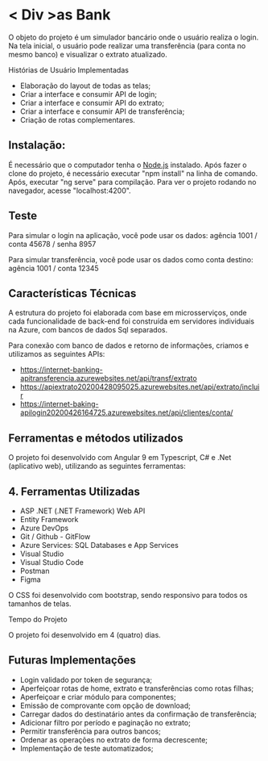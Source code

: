 # < Div >as Bank

O objeto do projeto é um simulador bancário onde o usuário realiza o login. Na tela inicial, o usuário pode realizar uma transferência (para conta no mesmo banco) e visualizar o extrato atualizado.

Histórias de Usuário Implementadas

  * Elaboração do layout de todas as telas; 
  * Criar a interface e consumir API de login;
  * Criar a interface e consumir API do extrato;
  * Criar a interface e consumir API de transferência;
  * Criação de rotas complementares.

## Instalação:

É necessário que o computador tenha o [Node.js](https://nodejs.org/)  instalado. Após fazer o clone do projeto, é necessário executar "npm install" na linha de comando. Após, executar "ng serve" para compilação. Para ver o projeto rodando no navegador, acesse "localhost:4200".

## Teste

Para simular o login na aplicação, você pode usar os dados:
agência 1001 / conta 45678 / senha 8957

Para simular transferência, você pode usar os dados como conta destino:
agência 1001 / conta 12345

## Características Técnicas

A estrutura do projeto foi elaborada com base em microsserviços, onde cada funcionalidade  de back-end foi construída em servidores individuais na Azure, com bancos de dados Sql separados.

Para conexão com banco de dados e retorno de informações, criamos e utilizamos as seguintes APIs:

   * https://internet-banking-apitransferencia.azurewebsites.net/api/transf/extrato
   * https://apiextrato20200428095025.azurewebsites.net/api/extrato/incluir
   * https://internet-baking-apilogin20200426164725.azurewebsites.net/api/clientes/conta/

## Ferramentas e métodos utilizados

O projeto foi desenvolvido com Angular 9 em Typescript, C# e .Net (aplicativo web), utilizando as seguintes ferramentas:

 ## 4. Ferramentas Utilizadas

* ASP .NET (.NET Framework) Web API
* Entity Framework
* Azure DevOps
* Git / Github - GitFlow
* Azure Services: SQL Databases e App Services
* Visual Studio
*  Visual Studio Code
* Postman
* Figma

O CSS foi desenvolvido com bootstrap, sendo responsivo para todos os tamanhos de telas.

Tempo do Projeto

O projeto foi desenvolvido em 4 (quatro) dias.

## Futuras Implementações

   * Login validado por token de segurança;
   * Aperfeiçoar rotas de home, extrato e transferências como rotas filhas;
   * Aperfeiçoar e criar módulo para componentes;
   * Emissão de comprovante com opção de download;
   * Carregar dados do destinatário antes da confirmação de transferência;
   * Adicionar filtro por período e paginação no extrato;
   * Permitir transferência para outros bancos;
   * Ordenar as operações no extrato de forma decrescente;
   * Implementação de teste automatizados;

